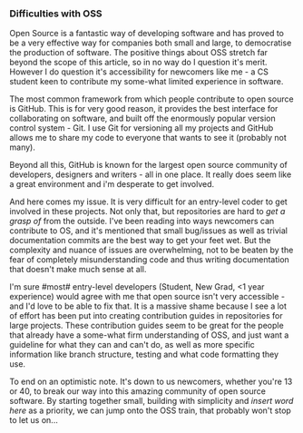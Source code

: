 ### Difficulties with OSS

Open Source is a fantastic way of developing software and has proved to be a very effective way for companies both small and large, to democratise the production of software.
The positive things about OSS stretch far beyond the scope of this article, so in no way do I question it's merit. However I do question it's accessibility for newcomers like me - a CS student keen to contribute my some-what limited experience in software.

The most common framework from which people contribute to open source is GitHub. This is for very good reason, it provides the best interface for collaborating on software, and built off the enormously popular version control system - Git. I use Git for versioning all my projects and GitHub allows me to share my code to everyone that wants to see it (probably not many).

Beyond all this, GitHub is known for the largest open source community of developers, designers and writers - all in one place. It really does seem like a great environment and i'm desperate to get involved.

And here comes my issue. It is very difficult for an entry-level coder to get involved in these projects. Not only that, but repositories are hard to _get a grasp of_ from the outside. I've been reading into ways newcomers can contribute to OS, and it's mentioned that small bug/issues as well as trivial documentation commits are the best way to get your feet wet. But the complexity and nuance of issues are overwhelming, not to be beaten by the fear of completely misunderstanding code and thus writing documentation that doesn't make much sense at all.

I'm sure #most# entry-level developers (Student, New Grad, <1 year experience) would agree with me that open source isn't very accessible - and I'd love to be able to fix that. It is a massive shame because I see a lot of effort has been put into creating contribution guides in repositories for large projects. These contribution guides seem to be great for the people that already have a some-what firm understanding of OSS, and just want a guideline for what they can and can't do, as well as more specific information like branch structure, testing and what code formatting they use.

To end on an optimistic note. It's down to us newcomers, whether you're 13 or 40, to break our way into this amazing community of open source software. By starting together small, building with simplicity and _insert word here_ as a priority, we can jump onto the OSS train, that probably won't stop to let us on...
